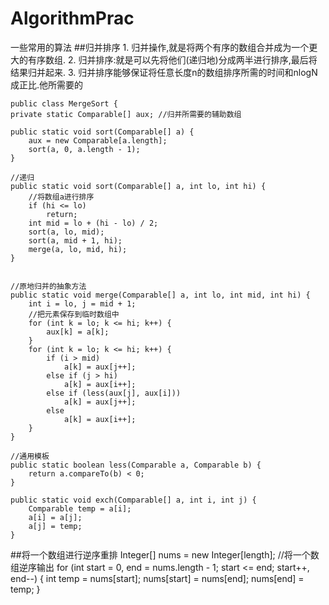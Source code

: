 # AlgorithmPrac
一些常用的算法
##归并排序
	1. 归并操作,就是将两个有序的数组合并成为一个更大的有序数组.
	2. 归并排序:就是可以先将他们(递归地)分成两半进行排序,最后将结果归并起来.
	3. 归并排序能够保证将任意长度n的数组排序所需的时间和nlogN成正比.他所需要的


	public class MergeSort {
    private static Comparable[] aux; //归并所需要的辅助数组

    public static void sort(Comparable[] a) {
        aux = new Comparable[a.length];
        sort(a, 0, a.length - 1);
    }

    //递归
    public static void sort(Comparable[] a, int lo, int hi) {
        //将数组a进行排序
        if (hi <= lo)
            return;
        int mid = lo + (hi - lo) / 2;
        sort(a, lo, mid);
        sort(a, mid + 1, hi);
        merge(a, lo, mid, hi);
    }


    //原地归并的抽象方法
    public static void merge(Comparable[] a, int lo, int mid, int hi) {
        int i = lo, j = mid + 1;
        //把元素保存到临时数组中
        for (int k = lo; k <= hi; k++) {
            aux[k] = a[k];
        }
        for (int k = lo; k <= hi; k++) {
            if (i > mid)
                a[k] = aux[j++];
            else if (j > hi)
                a[k] = aux[i++];
            else if (less(aux[j], aux[i]))
                a[k] = aux[j++];
            else
                a[k] = aux[i++];
        }
    }

    //通用模板
    public static boolean less(Comparable a, Comparable b) {
        return a.compareTo(b) < 0;
    }

    public static void exch(Comparable[] a, int i, int j) {
        Comparable temp = a[i];
        a[i] = a[j];
        a[j] = temp;
    }

##将一个数组进行逆序重排
	Integer[] nums = new Integer[length];
	//将一个数组逆序输出
        for (int start = 0, end = nums.length - 1; start <= end; start++, end--) {
            int temp = nums[start];
            nums[start] = nums[end];
            nums[end] = temp;
        }
	
